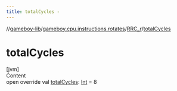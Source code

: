 ```yaml
---
title: totalCycles -
---
```

//[gameboy-lib](../../index.md)/[gameboy.cpu.instructions.rotates](../index.md)/[RRC_r](index.md)/[totalCycles](total-cycles.md)



# totalCycles  
[jvm]  
Content  
open override val [totalCycles](total-cycles.md): [Int](https://kotlinlang.org/api/latest/jvm/stdlib/kotlin/-int/index.html) = 8  



